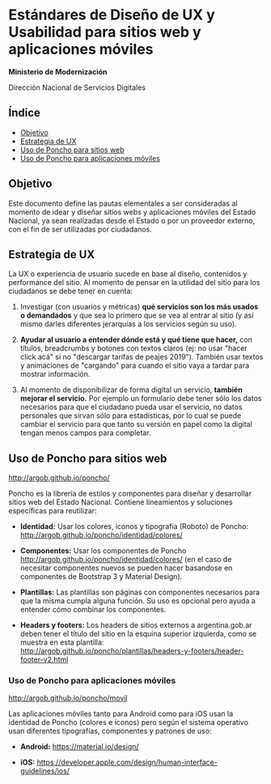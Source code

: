 # Estándares de Diseño de UX y Usabilidad para sitios web y aplicaciones móviles

**Ministerio de Modernización**

Dirección Nacional de Servicios Digitales

## Índice

* [Objetivo](#objetivo)
* [Estrategia de UX](#estrategia-de-ux)
* [Uso de Poncho para sitios web](#uso-de-poncho-para-sitios-web)
* [Uso de Poncho para aplicaciones móviles](#uso-de-poncho-para-aplicaciones-móviles)

## **Objetivo**

Este documento define las pautas elementales a ser consideradas al momento de idear y diseñar sitios webs y aplicaciones móviles del Estado Nacional, ya sean realizadas desde el Estado o por un proveedor externo, con el fin de ser utilizadas por ciudadanos.

## **Estrategia de UX**

La UX o experiencia de usuario sucede en base al diseño, contenidos y performance del sitio. Al momento de pensar en la utilidad del sitio para los ciudadanos se debe tener en cuenta:

1. Investigar (con usuarios y métricas) **qué servicios son los más usados o demandados** y que sea lo primero que se vea al entrar al sitio (y así mismo darles diferentes jerarquías a los servicios según su uso).

2. **Ayudar al usuario a entender dónde está y qué tiene que hacer,** con títulos, breadcrumbs y botones con textos claros (ej: no usar "hacer click acá" si no "descargar tarifas de peajes 2019"). También usar textos y animaciones de "cargando" para cuando el sitio vaya a tardar para mostrar información.

3. Al momento de disponibilizar de forma digital un servicio, **también mejorar el servicio.** Por ejemplo un formulario debe tener sólo los datos necesarios para que el ciudadano pueda usar el servicio, no datos personales que sirvan sólo para estadísticas, por lo cual se puede cambiar el servicio para que tanto su versión en papel como la digital tengan menos campos para completar.

## **Uso de Poncho para sitios web**

http://argob.github.io/poncho/

Poncho es la librería de estilos y componentes para diseñar y desarrollar sitios web del Estado Nacional. Contiene lineamientos y soluciones específicas para reutilizar:

* **Identidad:** Usar los colores, íconos y tipografía (Roboto) de Poncho: http://argob.github.io/poncho/identidad/colores/

* **Componentes:** Usar los componentes de Poncho http://argob.github.io/poncho/identidad/colores/ (en el caso de necesitar componentes nuevos se pueden hacer basandose en componentes de Bootstrap 3 y Material Design).

* **Plantillas:** Las plantillas son páginas con componentes necesarios para que la misma cumpla alguna función. Su uso es opcional pero ayuda a entender cómo combinar los componentes.

* **Headers y footers:** Los headers de sitios externos a argentina.gob.ar deben tener el título del sitio en la esquina superior izquierda, como se muestra en esta plantilla: http://argob.github.io/poncho/plantillas/headers-y-footers/header-footer-v2.html

### **Uso de Poncho para aplicaciones móviles**

http://argob.github.io/poncho/movil

Las aplicaciones móviles tanto para Android como para iOS usan la identidad de Poncho (colores e íconos) pero según el sistema operativo usan diferentes tipografías, componentes y patrones de uso:

* **Android:** https://material.io/design/

* **iOS:** https://developer.apple.com/design/human-interface-guidelines/ios/
